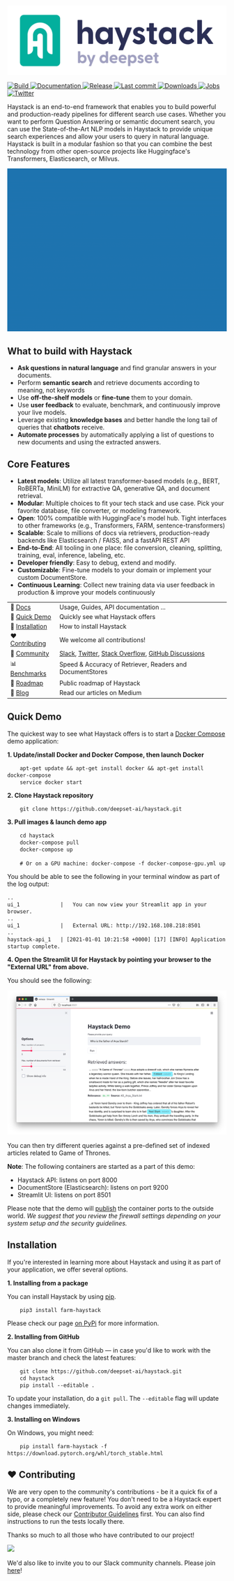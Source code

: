 ![Logo](https://raw.githubusercontent.com/deepset-ai/haystack/master/docs/_src/img/haystack_logo_colored.png)

<p>
    <a href="https://github.com/deepset-ai/haystack/actions">
        <img alt="Build" src="https://github.com/deepset-ai/haystack/workflows/Build/badge.svg?branch=master">
    </a>
    <a href="https://haystack.deepset.ai/overview/intro">
        <img alt="Documentation" src="https://img.shields.io/website/http/haystack.deepset.ai/docs/intromd.svg?down_color=red&down_message=offline&up_message=online">
    </a>
    <a href="https://github.com/deepset-ai/haystack/releases">
        <img alt="Release" src="https://img.shields.io/github/release/deepset-ai/haystack">
    </a>
    <a href="https://github.com/deepset-ai/haystack/commits/master">
        <img alt="Last commit" src="https://img.shields.io/github/last-commit/deepset-ai/haystack">
    </a>
    <a href="https://pepy.tech/project/farm-haystack">
        <img alt="Downloads" src="https://pepy.tech/badge/farm-haystack/month">
    </a>
    <a href="https://apply.workable.com/deepset/">
        <img alt="Jobs" src="https://img.shields.io/badge/Jobs-We're%20hiring-blue">
    </a>
        <a href="https://twitter.com/intent/follow?screen_name=deepset_ai">
        <img alt="Twitter" src="https://img.shields.io/twitter/follow/deepset_ai?style=social">
    </a>    
</p>

Haystack is an end-to-end framework that enables you to build powerful and production-ready pipelines for different search use cases.
Whether you want to perform Question Answering or semantic document search, you can use the State-of-the-Art NLP models in Haystack to provide unique search experiences and allow your users to query in natural language.
Haystack is built in a modular fashion so that you can combine the best technology from other open-source projects like Huggingface's Transformers, Elasticsearch, or Milvus.

<p align="center"><img src="https://raw.githubusercontent.com/deepset-ai/haystack/master/docs/_src/img/main_example.gif"></p>

## What to build with Haystack

- **Ask questions in natural language** and find granular answers in your documents.
- Perform **semantic search** and retrieve documents according to meaning, not keywords
- Use **off-the-shelf models** or **fine-tune** them to your domain.
- Use **user feedback** to evaluate, benchmark, and continuously improve your live models.
- Leverage existing **knowledge bases** and better handle the long tail of queries that **chatbots** receive.
- **Automate processes** by automatically applying a list of questions to new documents and using the extracted answers.

## Core Features

-   **Latest models**: Utilize all latest transformer-based models (e.g., BERT, RoBERTa, MiniLM) for extractive QA, generative QA, and document retrieval.
-   **Modular**: Multiple choices to fit your tech stack and use case. Pick your favorite database, file converter, or modeling framework.
-   **Open**: 100% compatible with HuggingFace's model hub. Tight interfaces to other frameworks (e.g., Transformers, FARM, sentence-transformers)
-   **Scalable**: Scale to millions of docs via retrievers, production-ready backends like Elasticsearch / FAISS, and a fastAPI REST API
-   **End-to-End**: All tooling in one place: file conversion, cleaning, splitting, training, eval, inference, labeling, etc.
-   **Developer friendly**: Easy to debug, extend and modify.
-   **Customizable**: Fine-tune models to your domain or implement your custom DocumentStore.
-   **Continuous Learning**: Collect new training data via user feedback in production & improve your models continuously

|  |  |
|-|-|
| :ledger: [Docs](https://haystack.deepset.ai/overview/intro) | Usage, Guides, API documentation ...|
| :beginner: [Quick Demo](https://github.com/deepset-ai/haystack/#quick-demo) | Quickly see what Haystack offers |
| :floppy_disk: [Installation](https://github.com/deepset-ai/haystack/#installation) | How to install Haystack |
| :heart: [Contributing](https://github.com/deepset-ai/haystack/#heart-contributing) | We welcome all contributions! |
| :vulcan_salute: [Community](https://www.deepset.ai/community)| [Slack](https://haystack.deepset.ai/community/join), [Twitter](https://twitter.com/deepset_ai), [Stack Overflow](https://stackoverflow.com/questions/tagged/haystack), [GitHub Discussions](https://github.com/deepset-ai/haystack/discussions) |
| :bar_chart: [Benchmarks](https://haystack.deepset.ai/benchmarks/latest) | Speed & Accuracy of Retriever, Readers and DocumentStores |
| :telescope: [Roadmap](https://haystack.deepset.ai/overview/roadmap) | Public roadmap of Haystack |
| :newspaper: [Blog](https://medium.com/deepset-ai) | Read our articles on Medium |

## Quick Demo

The quickest way to see what Haystack offers is to start a [Docker Compose](https://docs.docker.com/compose/) demo application:

**1. Update/install Docker and Docker Compose, then launch Docker**

```
    apt-get update && apt-get install docker && apt-get install docker-compose
    service docker start
```

**2. Clone Haystack repository**

```
    git clone https://github.com/deepset-ai/haystack.git
```

**3. Pull images & launch demo app**

```
    cd haystack
    docker-compose pull
    docker-compose up
    
    # Or on a GPU machine: docker-compose -f docker-compose-gpu.yml up
```

You should be able to see the following in your terminal window as part of the log output:

```
..
ui_1             |   You can now view your Streamlit app in your browser.
..
ui_1             |   External URL: http://192.168.108.218:8501
..
haystack-api_1   | [2021-01-01 10:21:58 +0000] [17] [INFO] Application startup complete.
```

**4. Open the Streamlit UI for Haystack by pointing your browser to the "External URL" from above.**

You should see the following:

![image](https://raw.githubusercontent.com/deepset-ai/haystack/master/docs/_src/img/streamlit_ui_screenshot.png)

You can then try different queries against a pre-defined set of indexed articles related to Game of Thrones.

**Note**: The following containers are started as a part of this demo:

* Haystack API: listens on port 8000
* DocumentStore (Elasticsearch): listens on port 9200
* Streamlit UI: listens on port 8501

Please note that the demo will [publish](https://docs.docker.com/config/containers/container-networking/) the container ports to the outside world. *We suggest that you review the firewall settings depending on your system setup and the security guidelines.*

## Installation

If you're interested in learning more about Haystack and using it as part of your application, we offer several options.

**1. Installing from a package**

You can install Haystack by using [pip](https://github.com/pypa/pip).

```
    pip3 install farm-haystack
```

Please check our page [on PyPi](https://pypi.org/project/farm-haystack/) for more information.

**2. Installing from GitHub**

You can also clone it from GitHub — in case you'd like to work with the master branch and check the latest features:

```
    git clone https://github.com/deepset-ai/haystack.git
    cd haystack
    pip install --editable .
```

To update your installation, do a ``git pull``. The ``--editable`` flag will update changes immediately.

**3. Installing on Windows**

On Windows, you might need:

```
    pip install farm-haystack -f https://download.pytorch.org/whl/torch_stable.html
```

## :heart: Contributing

We are very open to the community's contributions - be it a quick fix of a typo, or a completely new feature! You don't need to be a Haystack expert to provide meaningful improvements. 
To avoid any extra work on either side, please check our [Contributor Guidelines](https://github.com/deepset-ai/haystack/blob/master/CONTRIBUTING.md) first.
You can also find instructions to run the tests locally there.

Thanks so much to all those who have contributed to our project!

<a href="https://github.com/deepset-ai/haystack/graphs/contributors">
  <img src="https://contrib.rocks/image?repo=deepset-ai/haystack" />
</a>

We'd also like to invite you to our Slack community channels. Please join [here](https://haystack.deepset.ai/community/join)!


